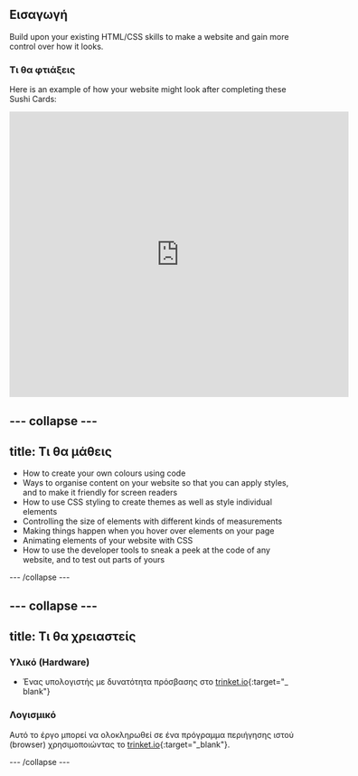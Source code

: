## Εισαγωγή

Build upon your existing HTML/CSS skills to make a website and gain more control over how it looks.

### Τι θα φτιάξεις

Here is an example of how your website might look after completing these Sushi Cards:

<div class="trinket">
  <iframe src="https://trinket.io/embed/html/0e7f7e6713?outputOnly=true&start=result" width="600" height="505" frameborder="0" marginwidth="0" marginheight="0" allowfullscreen>
  </iframe>
</div>

## \--- collapse \---

## title: Τι θα μάθεις

+ How to create your own colours using code
+ Ways to organise content on your website so that you can apply styles, and to make it friendly for screen readers
+ How to use CSS styling to create themes as well as style individual elements
+ Controlling the size of elements with different kinds of measurements
+ Making things happen when you hover over elements on your page
+ Animating elements of your website with CSS
+ How to use the developer tools to sneak a peek at the code of any website, and to test out parts of yours

\--- /collapse \---

## \--- collapse \---

## title: Τι θα χρειαστείς

### Υλικό (Hardware)

+ Ένας υπολογιστής με δυνατότητα πρόσβασης στο [trinket.io](https://trinket.io){:target="_ blank"}

### Λογισμικό

Αυτό το έργο μπορεί να ολοκληρωθεί σε ένα πρόγραμμα περιήγησης ιστού (browser) χρησιμοποιώντας το [trinket.io](https://trinket.io){:target="_blank"}.

\--- /collapse \---